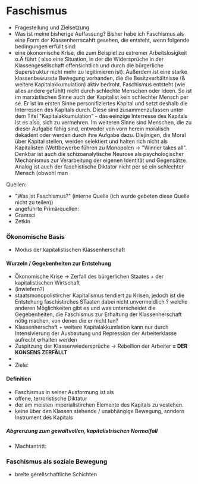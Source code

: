 # Faschismus
- Fragestellung und Zielsetzung 
- Was ist meine bisherige Auffassung? 
Bisher habe ich Faschismus als eine Form der Klassenherrscahft gesehen, die entsteht, wenn folgende bedingungen erfüllt sind: 
- eine ökonomische Krise, die zum Beispiel zu extremer Arbeitslosigkeit o.Ä führt
( also eine Situation, in der die Widersprüche in der Klassengesellschaft offensichtlich und durch die bürgerliche Superstruktur nicht mehr zu legitimieren ist). 
Außerdem ist eine starke klassenbewusste Bewegung vorhanden, die die Besitzverhältnisse (& weitere Kapitalakkumulation) aktiv bedroht. 
Faschismus entsteht (wie alles andere gefühlt) nicht durch schlechte Menschen oder Ideen. 
So ist im marxistischen Sinne auch der Kapitalist kein schlechter Mensch per sé. 
Er ist im ersten Sinne personifiziertes Kapital und setzt deshalb die Interressen des Kapitals durch. Diese sind zusammenzufassen unter dem Titel "Kapitalakkumulation" - das eeinzige Interresse des Kapitals ist es also, sich zu vermehren. 
Im weiteren Sinne sind Menschen, die zu dieser Aufgabe fähig sind, entweder von vorn herein moralisch dekadent oder werden durch ihre Aufgabe dazu. Diejinigen, die Moral über Kapital stellen, werden selektiert und halten rich nicht als Kapitalisten (Wettbewerbe führen zu Monopolen -> "Winner takes all". Denkbar ist auch die schizoanalytische Neurose als psychologischer Mechanismus zur Verarbeitung der eigenen Identität und Gegensätze. 
Analog ist auch der faschistische Diktator nicht per sé ein schlechter Mensch (obwohl man







Quellen:

- "Was ist Faschismus?" (interne Quelle (ich wurde gebeten diese Quelle nicht zu teilen))
 - angeführte Primärquellen: 
 - Gramsci
 - Zetkin 
### Ökonomische Basis 
- Modus der kapitalistischen Klassenherschaft 
 #### Wurzeln / Gegebenheiten zur Entstehung 
 - Ökonomische Krise -> Zerfall des bürgerlichen Staates + der kapitalistischen Wirtschaft 
  - (inwiefern?) 
  - staatsmonopolistircher Kapitalismus tendiert zu Krisen, jedoch ist die Entstehung faschistirches STaaten dabei nicht unvermeidlich 
   ? welche anderen Möglichkeiten gibt es und was unterscheidet die Gegebenheiten, die Faschismus zur Erhaltung der Klassenherschaft nötig machen, von denen die er nicht tun?
 - Klassenherschaft + weitere Kapitalakkumlation kann nur durch Intensivierung der Ausbautung und Repression der Arbeiterklasse aufrecht erhalten werden  
 - Zuspitzung der Klassenwiedersprüche -> Rebellion der Arbeiter
 **= DER KONSENS ZERFÄLLT** 
 - 
 - Ziele:

#### Definition 
 - Faschismus in seiner Ausformung ist als
  - offene, terroristische Diktatur 
  - der am meisten imperialistirchen Elemente des Kapitals 
 zu vestehen. 
 - keine über den Klassen stehende / unabhängige Bewegung, sondern Instrument des Kapitals 

##### Abgrenzung zum gewaltvollen, kapitalistrischen Normalfall 
- Machtantritt: 

### Faschismus als soziale Bewegung 
- breite gerellschaftliche Schichten 




